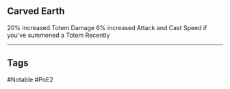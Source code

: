 ## Carved Earth
20% increased Totem Damage
6% increased Attack and Cast Speed if you've summoned a Totem Recently

---
## Tags
#Notable
#PoE2
